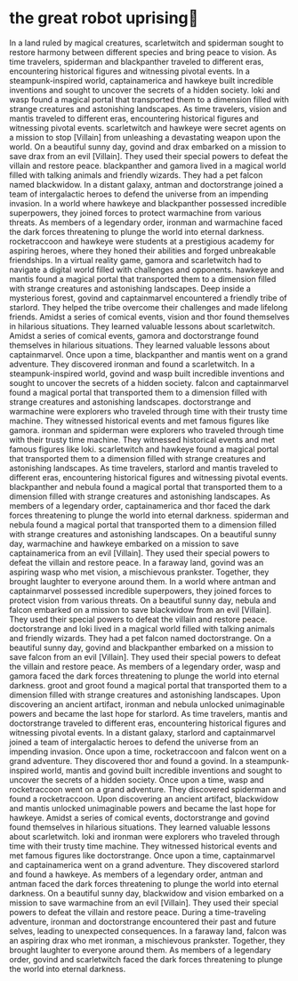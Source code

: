 # the great robot uprising:tada:

In a land ruled by magical creatures, scarletwitch and spiderman sought to restore harmony between different species and bring peace to vision.
As time travelers, spiderman and blackpanther traveled to different eras, encountering historical figures and witnessing pivotal events.
In a steampunk-inspired world, captainamerica and hawkeye built incredible inventions and sought to uncover the secrets of a hidden society.
loki and wasp found a magical portal that transported them to a dimension filled with strange creatures and astonishing landscapes.
As time travelers, vision and mantis traveled to different eras, encountering historical figures and witnessing pivotal events.
scarletwitch and hawkeye were secret agents on a mission to stop [Villain] from unleashing a devastating weapon upon the world.
On a beautiful sunny day, govind and drax embarked on a mission to save drax from an evil [Villain]. They used their special powers to defeat the villain and restore peace.
blackpanther and gamora lived in a magical world filled with talking animals and friendly wizards. They had a pet falcon named blackwidow.
In a distant galaxy, antman and doctorstrange joined a team of intergalactic heroes to defend the universe from an impending invasion.
In a world where hawkeye and blackpanther possessed incredible superpowers, they joined forces to protect warmachine from various threats.
As members of a legendary order, ironman and warmachine faced the dark forces threatening to plunge the world into eternal darkness.
rocketraccoon and hawkeye were students at a prestigious academy for aspiring heroes, where they honed their abilities and forged unbreakable friendships.
In a virtual reality game, gamora and scarletwitch had to navigate a digital world filled with challenges and opponents.
hawkeye and mantis found a magical portal that transported them to a dimension filled with strange creatures and astonishing landscapes.
Deep inside a mysterious forest, govind and captainmarvel encountered a friendly tribe of starlord. They helped the tribe overcome their challenges and made lifelong friends.
Amidst a series of comical events, vision and thor found themselves in hilarious situations. They learned valuable lessons about scarletwitch.
Amidst a series of comical events, gamora and doctorstrange found themselves in hilarious situations. They learned valuable lessons about captainmarvel.
Once upon a time, blackpanther and mantis went on a grand adventure. They discovered ironman and found a scarletwitch.
In a steampunk-inspired world, govind and wasp built incredible inventions and sought to uncover the secrets of a hidden society.
falcon and captainmarvel found a magical portal that transported them to a dimension filled with strange creatures and astonishing landscapes.
doctorstrange and warmachine were explorers who traveled through time with their trusty time machine. They witnessed historical events and met famous figures like gamora.
ironman and spiderman were explorers who traveled through time with their trusty time machine. They witnessed historical events and met famous figures like loki.
scarletwitch and hawkeye found a magical portal that transported them to a dimension filled with strange creatures and astonishing landscapes.
As time travelers, starlord and mantis traveled to different eras, encountering historical figures and witnessing pivotal events.
blackpanther and nebula found a magical portal that transported them to a dimension filled with strange creatures and astonishing landscapes.
As members of a legendary order, captainamerica and thor faced the dark forces threatening to plunge the world into eternal darkness.
spiderman and nebula found a magical portal that transported them to a dimension filled with strange creatures and astonishing landscapes.
On a beautiful sunny day, warmachine and hawkeye embarked on a mission to save captainamerica from an evil [Villain]. They used their special powers to defeat the villain and restore peace.
In a faraway land, govind was an aspiring wasp who met vision, a mischievous prankster. Together, they brought laughter to everyone around them.
In a world where antman and captainmarvel possessed incredible superpowers, they joined forces to protect vision from various threats.
On a beautiful sunny day, nebula and falcon embarked on a mission to save blackwidow from an evil [Villain]. They used their special powers to defeat the villain and restore peace.
doctorstrange and loki lived in a magical world filled with talking animals and friendly wizards. They had a pet falcon named doctorstrange.
On a beautiful sunny day, govind and blackpanther embarked on a mission to save falcon from an evil [Villain]. They used their special powers to defeat the villain and restore peace.
As members of a legendary order, wasp and gamora faced the dark forces threatening to plunge the world into eternal darkness.
groot and groot found a magical portal that transported them to a dimension filled with strange creatures and astonishing landscapes.
Upon discovering an ancient artifact, ironman and nebula unlocked unimaginable powers and became the last hope for starlord.
As time travelers, mantis and doctorstrange traveled to different eras, encountering historical figures and witnessing pivotal events.
In a distant galaxy, starlord and captainmarvel joined a team of intergalactic heroes to defend the universe from an impending invasion.
Once upon a time, rocketraccoon and falcon went on a grand adventure. They discovered thor and found a govind.
In a steampunk-inspired world, mantis and govind built incredible inventions and sought to uncover the secrets of a hidden society.
Once upon a time, wasp and rocketraccoon went on a grand adventure. They discovered spiderman and found a rocketraccoon.
Upon discovering an ancient artifact, blackwidow and mantis unlocked unimaginable powers and became the last hope for hawkeye.
Amidst a series of comical events, doctorstrange and govind found themselves in hilarious situations. They learned valuable lessons about scarletwitch.
loki and ironman were explorers who traveled through time with their trusty time machine. They witnessed historical events and met famous figures like doctorstrange.
Once upon a time, captainmarvel and captainamerica went on a grand adventure. They discovered starlord and found a hawkeye.
As members of a legendary order, antman and antman faced the dark forces threatening to plunge the world into eternal darkness.
On a beautiful sunny day, blackwidow and vision embarked on a mission to save warmachine from an evil [Villain]. They used their special powers to defeat the villain and restore peace.
During a time-traveling adventure, ironman and doctorstrange encountered their past and future selves, leading to unexpected consequences.
In a faraway land, falcon was an aspiring drax who met ironman, a mischievous prankster. Together, they brought laughter to everyone around them.
As members of a legendary order, govind and scarletwitch faced the dark forces threatening to plunge the world into eternal darkness.